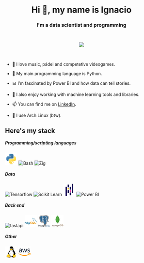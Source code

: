 <h1 align="center">Hi 👋, my name is Ignacio</h1>
<h3 align="center">I'm a data scientist and programming</h3>

<br>
<p align="center"><img src="https://github-readme-stats.vercel.app/api?username=kiralot&show_icons=true" /></p>
<br>

- 👀 I love music, pádel and competetive videogames.

- 🐍 My main programming language is Python.

- 📊 I’m fascinated by Power BI and how data can tell stories.

- 🤖 I also enjoy working with machine learning tools and libraries.

- 📫 You can find me on [LinkedIn](https://www.linkedin.com/in/ignacio-luis-prosperi-tosolino-48606a35a).

- 🐧 I use Arch Linux (btw).

<h2 align="left">Here's my stack</h2>

##### Programming/scripting languages
<p align="left"> 
  <img src="https://raw.githubusercontent.com/devicons/devicon/master/icons/python/python-original.svg" alt="Python" width="40" height="40"/>
  <img src="https://img.icons8.com/plasticine/512/bash.png" alt="Bash" width="40" height="40"/>
  <img src="https://static-00.iconduck.com/assets.00/file-type-zig-icon-512x341-uyjfa95r.png" alt="Zig" width="40" height="40"/>
</p>

##### Data
<p align="left">
  <img src="https://www.vectorlogo.zone/logos/tensorflow/tensorflow-icon.svg" alt="Tensorflow" width="40" height="40"/>
  <img src="https://upload.wikimedia.org/wikipedia/commons/0/05/Scikit_learn_logo_small.svg" alt="Scikit Learn" width="40" height="40"/>
  <img src="https://raw.githubusercontent.com/devicons/devicon/2ae2a900d2f041da66e950e4d48052658d850630/icons/pandas/pandas-original.svg" alt="Pandas" width="40" height="40"/>
  <img src="https://upload.wikimedia.org/wikipedia/commons/c/cf/New_Power_BI_Logo.svg" alt="Power BI" width="40" height="40"/>
</p>

##### Back end
<p align="left">
  <img src="https://cdn.worldvectorlogo.com/logos/fastapi.svg" alt="fastapi" width="40" height="40"/>
  <img src="https://raw.githubusercontent.com/devicons/devicon/master/icons/mysql/mysql-original-wordmark.svg" alt="MySQL" width="40" height="40"/>
  <img src="https://raw.githubusercontent.com/devicons/devicon/master/icons/postgresql/postgresql-original-wordmark.svg" alt="PostgreSQL" width="40" height="40"/>
  <img src="https://raw.githubusercontent.com/devicons/devicon/master/icons/mongodb/mongodb-original-wordmark.svg" alt="MongoDB" width="40" height="40"/>
</p>

##### Other
<p align="left"> 
  <img src="https://raw.githubusercontent.com/devicons/devicon/master/icons/linux/linux-original.svg" alt="GNU/Linux" width="40" height="40"/>
  <img src="https://raw.githubusercontent.com/devicons/devicon/master/icons/amazonwebservices/amazonwebservices-original-wordmark.svg" alt="AWS" width="40" height="40"/>
</p>

<br>
